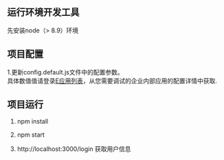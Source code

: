 ## 运行环境开发工具
先安装node（> 8.9）环境
     
## 项目配置
1.更新config.default.js文件中的配置参数。  
具体数值值请登录[E应用列表](https://open-dev.dingtalk.com/#/appList)，从您需要调试的企业内部应用的配置详情中获取.

## 项目运行
1. npm install

2. npm start

3. http://localhost:3000/login 获取用户信息